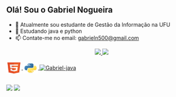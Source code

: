 ## Olá! Sou o Gabriel Nogueira

- 🔭 Atualmente sou estudante de Gestão da Informação na UFU
- 🌱 Estudando java e python
- 📫 Contate-me no email: gabrieln500@gmail.com

<div align="center">
  <a href="https://github.com/gabrielnmotta">
  <img height="180em" src="https://github-readme-stats.vercel.app/api?username=gabrielnmotta&show_icons=true&theme=dracula&include_all_commits=true&count_private=true"/>
  <img height="180em" src="https://github-readme-stats.vercel.app/api/top-langs/?username=gabrielnmotta&layout=compact&langs_count=7&theme=dracula"/>
</div>

 <div style="display: inline_block"><br>
  <img align="center" alt="Gabriel-HTML" height="30" width="40" src="https://raw.githubusercontent.com/devicons/devicon/master/icons/html5/html5-original.svg">
  <img align="center" alt="Gabriel-Python" height="30" width="40" src="https://raw.githubusercontent.com/devicons/devicon/master/icons/python/python-original.svg">
  <img align="center" alt="Gabriel-java" height="30" width="40" src="https://cdn.jsdelivr.net/gh/devicons/devicon/icons/java/java-original.svg">
</div>
  
  ##
  
<div>
  <a href = "mailto:gabrieln500@gmail.com"><img src="https://img.shields.io/badge/-Gmail-%23333?style=for-the-badge&logo=gmail&logoColor=white" target="_blank"></a>
  <a href="https://www.linkedin.com/in/gabrielnogueirams/" target="_blank"><img src="https://img.shields.io/badge/-LinkedIn-%230077B5?style=for-the-badge&logo=linkedin&logoColor=white" target="_blank"></a> 
 
  
</div>
